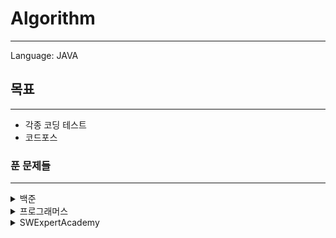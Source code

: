 # Algorithm

---

Language: JAVA

## 목표

---

* 각종 코딩 테스트
* 코드포스



### 푼 문제들

---

<details>
    <summary>백준</summary>

​* 1158 - [조세퍼드, 순열](java-project/src/main/java/bac1158.java)
* 2740 - [행렬곱셈, 규칙](java-project/src/main/java/bac2740.java)
* 9012 - [괄호, 스택](java-project/src/main/java/bac9012.java)
* 9663 - [N-Queen, DFS](java-project/src/main/java/bac9663.java)


</details>

<details>
    <summary> 프로그래머스</summary>

* 12421 - [타겟넘버,DFS](java-project/src/main/java/proDFS1.java)
* 43162 - [네트워크,DFS](java-project/src/main/java/proDFS2.java)
* 42839 - [소수찾기,BPS](java-project/src/main/java/proBPSearch1.java)
* 12244 - [체육복,Greedy](java-project/src/main/java/proGreedy1.java)
* 43237 - [예산, Binary](java-project/src/main/java/proBinary1.java)
* 43238 - [입국심사, Binary](java-project/src/main/java/proBinary2.java)
* 49189 - [가장 먼 노드, BFS(Graph)](java-project/src/main/java/proGraph1.java)
* 43104 - [타일 장식물, DP](java-project/src/main/java/proDP1.java)
* 43105 - [정수 삼각형, DP](java-project/src/main/java/proDP2.java)
* 42898 - [등굣길, DP](java-project/src/main/java/proDP3.java)
* skill2 - [아스키코드, split](java-project/src/main/java/proString1.java)
* skill3 - [회사원 누적, 우선순위큐](java-project/src/main/java/proPriorityQueue.java)
* skill3 - [도시, DP](java-project/src/main/java/proCity.java)


</details>



<details>
    <summary> SWExpertAcademy</summary>

* 5642 - [합,DP](java-project/src/main/java/swe5642.java)
* 5603 - [건초더미,규칙](java-project/src/main/java/swe5603.java)
* 1213 - [String,문자열 split](java-project/src/main/java/swe1213.java)
* 1215 - [회문1,문자열](java-project/src/main/java/swe1215.java)
* 1216 - [회문2,문자열](java-project/src/main/java/swe1216.java)
* 1217 - [제곱,Math함수](java-project/src/main/java/swe1217.java)
* 1220 - [Magenetic,규칙](java-project/src/main/java/swe1220.java)
* 1221 - [GNS,HashMap](java-project/src/main/java/swe1221.java)
* 1234 - [비밀번호,스택](java-project/src/main/java/swe1234.java)
* 1244 - [최대상금,DFS+최적화](java-project/src/main/java/swe1244.java)
* 1289 - [메모리복구,규칙](java-project/src/main/java/swe1289.java)
* 1491 - [원재의 벽꾸미기, Long형/규칙](java-project/src/main/java/swe1491.java)
* 1493 - [새로운 수 연산, 클래스/규칙(시간초과)](java-project/src/main/java/swe1493.java)
* 1860 - [진기의 최고급 붕어빵, 해쉬/규칙](java-project/src/main/java/swe1860.java)
​
* 2806 - [N-Queen, DFS/1중배열을 2중처럼](java-project/src/main/java/swe2806.java)
* 2805 - [농작물, 규칙](java-project/src/main/java/swe2805.java)
* 2817 - [부분수열의합, 조합/재귀](java-project/src/main/java/swe2817.java)
* 2948 - [문자열 교집합, 해쉬/문자열](java-project/src/main/java/swe2817.java)
* 2930 - [힙, 우선순위큐(시간초과)](java-project/src/main/java/swe2930.java)
* 3131 - [소수, 에스토라체](java-project/src/main/java/swe3131.java)
* 3142 - [영준이와 신비한 뿔의 숲, 규칙](java-project/src/main/java/swe3142.java)
* 3233 - [정사각형 분할 놀이, 규칙](java-project/src/main/java/swe3233.java)
* 3282 - [0/1Knapsack, 순열(dfs)](java-project/src/main/java/swe3282.java)
* 3260 - [두수의 덧셈, BigDecimal](java-project/src/main/java/swe3260.java)

* 3304 - [최장공통부분수열, 백트래킹](java-project/src/main/java/swe3304.java)
* 3307 - [최장증가부분수열, DP](java-project/src/main/java/swe3307.java)
* 3431 - [준환이의 운동관리, 규칙](java-project/src/main/java/swe3431.java)
* 3456 - [직사각형 길이 찾기, 해시](java-project/src/main/java/swe3456.java)
* 3499 - [퍼펙트 셔플, 큐/반올림](java-project/src/main/java/swe3499.java)
* 3750 - [Digit Sum, 문자열/재귀](java-project/src/main/java/swe3499.java)
* 4047 - [영준이의 카드 카운팅, 해쉬/문자열처리](java-project/src/main/java/swe4047.java)
* 4466 - [최대성적표, 배열리스트 정렬](java-project/src/main/java/swe4466.java)
* 4615 - [재미있는 오셀로 게임, 8방향/재귀?](java-project/src/main/java/swe4615.java)
* 4789 - [성공적인 공연 기획, 역치](java-project/src/main/java/swe4789.java)

* 5162 - [빵빵하게, 규칙](java-project/src/main/java/swe5162.java)
* 5215 - [햄버거 다이어트, DP](java-project/src/main/java/swe5215.java)
* 5356 - [의석이의 세로로 말해요, 문자열](java-project/src/main/java/swe5356.java)
* 1859 - [백만장자 프로젝트, 규칙](java-project/src/main/java/swe1859.java)
* 5986 - [새샘이와 세 소수, 소수/배열리스트](java-project/src/main/java/swe5986.java)


  </details>

